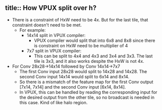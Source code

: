 title:: How VPUX split over h?
-
- There is a constraint of HxW need to be 4x. But for the last tile, that constraint doesn't need to be met.
	- For example:
		- 14x14 split in VPUX compiler:
			- VPUX compiler would split that into 6x8 and 8x8 since there is constraint on HxW need to be multiplier of 4
		- 7x7 split in VPUX compiler:
			- This can be split to 4x4 and 4x3 and 3x4 and 3x3. The last tile is 3x3, and it also works despite the HxW is not 4x.
- For Conv 28x28->14x14 followed by Conv 14x14->7x7
	- The first Conv input 28x28 would split to 14x28 and 14x28. The second Conv input 14x14 would split to 6x14 and 8x14.
	- So there is a mismatch of the feature map for the first Conv output [7x14, 7x14] and the second Conv input [6x14, 8x14].
	- In VPUX, this can be handled by reading the corresponding input for the desired output from the other tile, so no broadcast is needed in this case. Kind of like halo region.